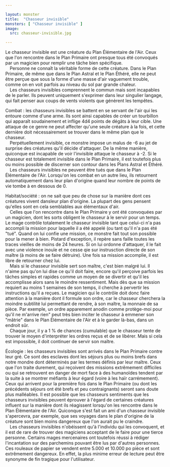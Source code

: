 ```yaml
---

layout: monster
title:  "Chasseur invisible"
monsters: [ "Chasseur invisible" ]
image: 
  src: chasseur-invisible.jpg

---
```


Le chasseur invisible est une créature du Plan Élémentaire de l'Air. Ceux que l'on rencontre dans le Plan Primaire ont presque tous été convoqués par un magicien pour remplir une tâche bien spécifique.  
&emsp;Personne ne connaît la véritable forme de cette créature. Dans le Plan Primaire, de même que dans le Plan Astral et le Plan Éthéré, elle ne peut être perçue que sous la forme d'une masse d'air vaguement trouble, comme on en voit parfois au niveau du sol par grande chaleur.  
&emsp;Les chasseurs invisibles comprennent le commun mais sont incapables de le parler. Ils peuvent uniquement s'exprimer dans leur singulier langage, qui fait penser aux coups de vents violents que génèrent les tempêtes.

<span class="heading">Combat :</span> les chasseurs invisibles se battent en se servant de l'air qui les entoure comme d'une arme. Ils sont ainsi capables de créer un tourbillon qui apparaît soudainement et inflige 4d4 points de dégâts à leur cible. Une attaque de ce genre ne peut affecter qu'une seule créature à la fois, et cette dernière doit nécessairement se trouver dans le même plan que le chasseur.  
&emsp;Perpétuellement invisible, ce monstre impose un malus de -6 au jet de surprise des créatures qu'il décide d'attaquer. De la même manière, quiconque est incapable de voir l'invisible attaque le chasseur à -2. Si le chasseur est totalement invisible dans le Plan Primaire, il est toutefois plus ou moins possible de discerner son contour dans les Plans Astral et Éthéré.  
&emsp;Les chasseurs invisibles ne peuvent être tués que dans le Plan Élémentaire de l'Air. Lorsqu'on les combat en un autre lieu, ils retournent automatiquement dans leur plan d'origine quand leur nombre de points de vie tombe à en dessous de 0.

<span class="heading">Habitat/société :</span> on ne sait que peu de chose sur la manière dont ces créatures vivent dansleur plan d'origine. La plupart des gens pensent qu'elles sont en cela semblables aux élémentaux d'air.  
&emsp;Celles que l'on rencontre dans le Plan Primaire y ont été convoquées par un magicien, dont les sorts obligent le chasseur à le servir pour un temps. Le mage contrôle totalement le chasseur invisible tant que celui-ci n'a pas accompli la mission pour laquelle il a été appelé (ou tant qu'il n'a pas été "tué". Quand on lui confie une mission, ce monstre fait tout son possible pour la mener à bien. Pistard d'exception, il repère sans faille toutes les traces vieilles de moins de 24 heures. Si on lui ordonne d'attaquer, il le fait avec une violence inouïe et ne cesse qie sur instrusction directe de son maître (à moins de se faire détruire). Une fois sa mission accomplie, il est libre de retourner chez lui.  
&emsp;Mais si le chasseur invisible sert son maître, c'est bien malgré lui. Il n'aime pas qu'on lui dise ce qu'il doit faire, encore qu'il perçoive parfois les tâches simples et rapides comme un moyen de se divertir et qu'il les accomplisse alors sans le moindre ressentiment. Mais dès que sa mission requiert au moins 1 semaines de son temps, il cherche à pervertir les instructions qu'il a reçues. Le magicien qui le contrôle doit donc faire attention à la manière dont il formule son ordre, car le chasseur cherchera la moindre subtilité lui permettant de rendre, à son maître, la monnaie de sa pièce. Par exemple, un ordre apparement anodin comme protège-moi pour qu'il ne m'arrive rien" peut très bien inciter le chasseur à emmener son "mâtrie" dans le Plan Élémentaire de l'Air et à le garder là-bas, dans un endroit sûr.  
&emsp;Chaque jour, il y a 1 % de chances (cumulable) que le chasseur tente de trouver le moyen d'interpréter les ordres reçus et de se libérer. Mais si cela est impossible, il doit continuer de servir son maître.

<span class="heading">Écologie :</span> les chasseurs invisibles sont arrivés dans le Plan Primaire contre leur gré. Ce sont des esclaves dont les séjours plus ou moins brefs dans notre mondre dont déterminés par les termes définis par leur maître. Ceux que l'on traite durement, qui reçoivent des missions extrêmement difficiles ou qui se retrouvent en danger de mort face à des humanoïdes tendent par la suite à se montrer méfiants à leur égard (voire à les haïr carrémement). Ceux qui arrivent pour la première fois dans le Plan Primaire (ou dont les précédents séjours ont été brefs et peu contraignants) seront sans doute plus malléables. Il est possible que les chasseurs sentiments que les chasseurs invisibles peuvent éprouver à l'égard de certaines créatures influent sur la manière dont ils réagissent lorsqu'on les rencontre dans le Plan Élémentaire de l'Air. Quiconque s'est fait un ami d'un chasseur invisible s'apercevra, par exemple, que ses voyages dans le plan d'origine de la créature sont bien moins dangereux que l'on aurait pu le craindre.  
&emsp;Les chasseurs invisibles n'obéissent qu'à l'individu qui les convoquent, et il est de rare de trouver des magiciens acceptant de le faire pour une tierce personne. Certains mages mercenaires ont toutefois réussi à rédiger l'incantation sur des parchemins pouvant être lus par d'autres personnes. Ces rouleaux de papier se vendent entre 5.000 et 10.000 po pièce et sont extrêmement dangereux. En effet, la plus minime erreur de lecture peut être synonyme de fin tragique pour l'utilisateur.